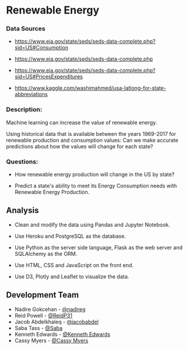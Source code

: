 # Renewable Energy

### Data Sources
* https://www.eia.gov/state/seds/seds-data-complete.php?sid=US#Consumption

* https://www.eia.gov/state/seds/seds-data-complete.php

* https://www.eia.gov/state/seds/seds-data-complete.php?sid=US#PricesExpenditures 

* https://www.kaggle.com/washimahmed/usa-latlong-for-state-abbreviations


### Description:

Machine learning can increase the value of renewable energy. 

Using historical data that is available between the years 1969-2017 for renewable production and consumption values: Can we make accurate predictions about how the values will change for each state?

### Questions:

* How renewable energy production will change in the US by state?
 
* Predict a state's ability to meet its Energy Consumption needs with Renewable Energy Production.

## Analysis

* Clean and modify the data using Pandas and Jupyter Notebook.

* Use Heroku and PostgreSQL as the database.

* Use Python as the server side language, Flask as the web server and SQLAlchemy as the ORM.

* Use HTML, CSS and JavaScript on the front end.

* Use D3, Plotly and Leaflet to visualize the data. 


## Development Team
* Nadire Gokcehan - [@nadireg](https://github.com/nadireag)
* Reid Powell - [@ReidP31](https://github.com/ReidP31)
* Jacob Abdelkhaleq - [@jacobabdel](https://github.com/jacobabdel)
* Saba Tass - [@Saba](https://github.com/SabaTass)
* Kenneth Edwards - [@Kenneth Edwards](https://github.com/Kenneth-Edwards)
* Cassy Myers - [@Cassy Myers](https://github.com/CassPMyers)
